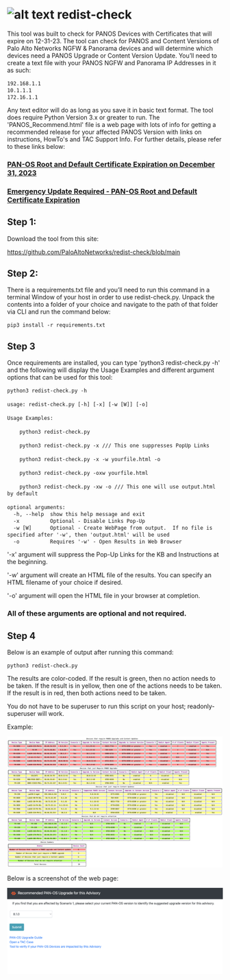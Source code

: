 # ![alt text](https://github.com/PaloAltoNetworks/redist-check/blob/main/palo.ico?raw=true) redist-check
This tool was built to check for PANOS Devices with Certificates that will expire on 12-31-23.  The tool can check for PANOS and Content Versions of Palo Alto Networks NGFW & Panorama devices and will determine which devices need a PANOS Upgrade or Content Version Update.  You’ll need to create a text file with your PANOS NGFW and Panorama IP Addresses in it as such:
```
192.168.1.1
10.1.1.1
172.16.1.1
```
Any text editor will do as long as you save it in basic text format.  The tool does require Python Version 3.x or greater to run.  The 'PANOS_Recommend.html' file is a web page with lots of info for getting a recommended release for your affected PANOS Version with links on instructions, HowTo's and TAC Support Info.  For further details, please refer to these links below:

### [PAN-OS Root and Default Certificate Expiration on December 31, 2023](https://knowledgebase.paloaltonetworks.com/KCSArticleDetail?id=kA14u0000008Vp5CAE)
### [Emergency Update Required - PAN-OS Root and Default Certificate Expiration](https://live.paloaltonetworks.com/t5/customer-advisories/emergency-update-required-pan-os-root-and-default-certificate/ta-p/564672)

## Step 1:

Download the tool from this site:  

https://github.com/PaloAltoNetworks/redist-check/blob/main

## Step 2:

There is a requirements.txt file and you’ll need to run this command in a terminal Window of your host in order to use redist-check.py.  Unpack the contents into a folder of your choice and navigate to the path of that folder via CLI and run the command below:

```console
pip3 install -r requirements.txt
```

## Step 3

Once requirements are installed, you can type 'python3 redist-check.py -h' and the following will display the Usage Examples and different argument options that can be used for this tool:

```console
python3 redist-check.py -h

usage: redist-check.py [-h] [-x] [-w [W]] [-o]

Usage Examples: 

	python3 redist-check.py

	python3 redist-check.py -x /// This one suppresses PopUp Links

	python3 redist-check.py -x -w yourfile.html -o

	python3 redist-check.py -oxw yourfile.html

	python3 redist-check.py -xw -o /// This one will use output.html by default

optional arguments:
  -h, --help  show this help message and exit
  -x          Optional - Disable Links Pop-Up
  -w [W]      Optional - Create WebPage from output.  If no file is specified after '-w', then 'output.html' will be used
  -o          Requires '-w' - Open Results in Web Browser

```

'-x' argument will suppress the Pop-Up Links for the KB and Instructions at the beginning.

'-w' argument will create an HTML file of the results.  You can specify an HTML filename of your choice if desired.

'-o' argument will open the HTML file in your browser at completion.

### All of these arguments are optional and not required.

## Step 4

Below is an example of output after running this command:

```
python3 redist-check.py
```
The results are color-coded.  If the result is green, then no action needs to be taken.  If the result is in yellow, then one of the actions needs to be taken.  If the result is in red, then both actions need to be taken.

You do not have to be superuser to run this script on your host; readonly-superuser will work.  

Example:

![alt text](https://github.com/PaloAltoNetworks/redist-check/blob/main/output_example.png?raw=true)

Below is a screenshot of the web page:


![alt text](https://github.com/PaloAltoNetworks/redist-check/blob/main/webpage_example.png?raw=true)
